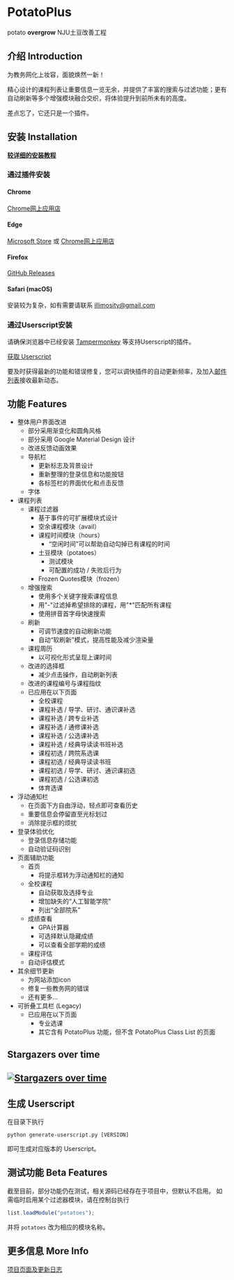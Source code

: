 # PotatoPlus

potato **overgrow**
NJU土豆改善工程

## 介绍 Introduction

为教务网化上妆容，面貌焕然一新！

精心设计的课程列表让重要信息一览无余，并提供了丰富的搜索与过滤功能；更有自动刷新等多个增强模块融合交织，将体验提升到前所未有的高度。

差点忘了，它还只是一个插件。

## 安装 Installation

**[较详细的安装教程](https://cubiccm.ddns.net/2019/09/potatojw-upgraded/)**

### 通过插件安装

#### Chrome

[Chrome网上应用店](https://chrome.google.com/webstore/detail/potatoplus/mokphlegfcilcbnjmhgfikjgnbnconba)

#### Edge

[Microsoft Store](https://microsoftedge.microsoft.com/addons/detail/potatoplus/miofoebmeohjbieochdmaolpaneapmib) 或 [Chrome网上应用店](https://chrome.google.com/webstore/detail/potatoplus/mokphlegfcilcbnjmhgfikjgnbnconba)

#### Firefox

[GitHub Releases](https://github.com/cubiccm/potatoplus/releases/latest/download/PotatoPlus.xpi)

#### Safari (macOS)

安装较为复杂，如有需要请联系 illimosity@gmail.com

### 通过Userscript安装

请确保浏览器中已经安装 [Tampermonkey](https://tampermonkey.net) 等支持Userscript的插件。

[获取 Userscript](https://github.com/cubiccm/potatoplus/releases/latest/download/potatoplus.user.js)

要及时获得最新的功能和错误修复，您可以调快插件的自动更新频率，及加入[邮件列表](https://cubiccm.ddns.net/potato-mailing-list/)接收最新动态。

## 功能 Features

- 整体用户界面改进
  - 部分采用渐变化和圆角风格
  - 部分采用 Google Material Design 设计
  - 改进反馈动画效果
  - 导航栏
    - 更新标志及背景设计
    - 重新整理的登录信息和功能按钮
    - 各标签栏的界面优化和点击反馈
  - 字体
- 课程列表
  - 课程过滤器
    - 基于事件的可扩展模块式设计
    - 空余课程模块（avail）
    - 课程时间模块（hours）
      - “空闲时间”可以帮助自动勾掉已有课程的时间
    - 土豆模块（potatoes）
      - 测试模块
      - 可配置的成功 / 失败后行为
    - Frozen Quotes模块（frozen）
  - 增强搜索
    - 使用多个关键字搜索课程信息
    - 用"-"过滤掉希望排除的课程，用"*"匹配所有课程
    - 使用拼音首字母快速搜索
  - 刷新
    - 可调节速度的自动刷新功能
    - 自动“软刷新”模式，提高性能及减少渲染量
  - 课程周历
    - 以可视化形式呈现上课时间
  - 改进的选择框
    - 减少点击操作，自动刷新列表
  - 改进的课程编号与课程指纹
  - 已应用在以下页面
    - 全校课程
    - 课程补选 / 导学、研讨、通识课补选
    - 课程补选 / 跨专业补选
    - 课程补选 / 通修课补选
    - 课程补选 / 公选课补选
    - 课程补选 / 经典导读读书班补选
    - 课程初选 / 跨院系选课
    - 课程初选 / 经典导读读书班
    - 课程初选 / 导学、研讨、通识课初选
    - 课程初选 / 公选课初选
    - 体育选课
- 浮动通知栏
  - 在页面下方自由浮动，轻点即可查看历史
  - 重要信息会停留直至光标划过
  - 消除提示框的烦扰
- 登录体验优化
  - 登录信息存储功能
  - 自动验证码识别
- 页面辅助功能
  - 首页
    - 将提示框转为浮动通知栏的通知
  - 全校课程
    - 自动获取及选择专业
    - 增加缺失的“人工智能学院”
    - 列出“全部院系”
  - 成绩查看
    - GPA计算器
    - 可选择默认隐藏成绩
    - 可以查看全部学期的成绩
  -  课程评估
    - 自动评估模式
- 其余细节更新
  - 为网站添加icon
  - 修复一些教务网的错误
  - 还有更多...
- 可折叠工具栏 (Legacy)
  - 已应用在以下页面
    - 专业选课
    - 其它含有 PotatoPlus 功能，但不含 PotatoPlus Class List 的页面
    
## Stargazers over time 

## [![Stargazers over time](https://starchart.cc/cubiccm/potatoplus.svg)](https://starchart.cc/cubiccm/potatoplus)



## 生成 Userscript

在目录下执行

```shell
python generate-userscript.py [VERSION]
```

即可生成对应版本的 Userscript。



## 测试功能 Beta Features

截至目前，部分功能仍在测试，相关源码已经存在于项目中，但默认不启用。
如需临时启用某个过滤器模块，请在控制台执行
```javascript
list.loadModule("potatoes");
```
并将 `potatoes` 改为相应的模块名称。

## 更多信息 More Info

[项目页面及更新日志](https://cubiccm.ddns.net/2019/09/potatojw-upgraded/)
